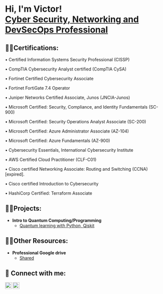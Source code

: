 <h1>Hi, I'm Victor! <br/><a href="https://www.linkedin.com/in/victor-ogueri-onyeukwu-564769160/">Cyber Security, Networking and DevSecOps Professional</a>

<h2>👨‍💻Certifications:</h2>

•	Certified Information Systems Security Professional (CISSP)

•	CompTIA Cybersecurity Analyst certified (CompTIA CySA)

•	Fortinet Certified Cybersecurity Associate

•	Fortinet FortiGate 7.4 Operator

•	Juniper Networks Certified Associate, Junos (JNCIA-Junos)

•	Microsoft Certified: Security, Compliance, and Identity Fundamentals (SC-900)

•	Microsoft Certified: Security Operations Analyst Associate (SC-200)

•	Microsoft Certified: Azure Administrator Associate (AZ-104)

•	Microsoft Certified: Azure Fundamentals (AZ-900)

•	Cybersecurity Essentials, International Cybersecurity Institute

•	AWS Certified Cloud Practitioner (CLF-C01)  

•	Cisco certified Networking Associate: Routing and Switching (CCNA) [expired].

•	Cisco certified Introduction to Cybersecurity

•	HashiCorp Certified: Terraform Associate



<h2>👨‍💻Projects:</h2>

- <b>Intro to Quantum Computing/Programming</b>
  - [Quantum learning with Python, Qiskit](https://github.com/Chukwud3b3/quantumlearning)


<h2>👨‍💻Other Resources:</h2>

- <b>Professional Google drive</b>
  - [Shared ](https://github.com/Chukwud3b3/quantumlearning)

<!---
- <b>Data Structures and Algorithms Practice (AlgoExpert)</b>
  - [Praciting DS & Algos in Python](https://github.com/joshmadakor1/Algorithms-Practice)
- <b>Full Stack Web App (React, NodeJS, Azure, and Machine Learning Components)</b>
  - [Image Analysis Middleware](https://github.com/joshmadakor1/4chan-Image-Analysis-Middleware-C964) <b><i>(Potentially NSFW)</b></i>
- <b>PowerShell</b>
  - [Windows EventLog: Failed RDP Logins Source IP to full GeoData Conversion](https://github.com/joshmadakor1/Sentinel-Lab)
  - [JWipe (Disk Wiping Utility)](https://github.com/joshmadakor1/Jwipe.PowerShell)
  - [Active Directory Bulk User Creation](https://github.com/joshmadakor1/AD_PS)
  - [FIM (File Integrity Monitor)](https://github.com/joshmadakor1/PowerShell-Integrity-FIM)
- <b>C# (.NET Desktop Applications)</b>
  - [Ransomware Proof of Concept (Encrypter)](https://github.com/joshmadakor1/EncrypterPOC)
  - [Ransomware Proof of Concept (Decrypter)](https://github.com/joshmadakor1/DecrypterPOC)
  - [Keylogger with Email Capability](https://github.com/joshmadakor1/Key-Logger-With-Email)
- <b>Python</b>
  - [Package Delivery Application (Datastructures and Algorithms Demo)](https://github.com/joshmadakor1/Package-Delivery-Pathfinding-Algorithm)
--->
<!---
<h2>📺 Popular YouTube Videos</h2>

- [How to get into Cybersecurity Starting From Zero](https://www.youtube.com/watch?v=a83ASGn_V_s)
- [A Day in the Life of a Cybersecurity Anayst](https://www.youtube.com/watch?v=uHy3oM7NnoU)
- [How to Create a KeyLogger (C#)](https://www.youtube.com/watch?v=N-L9hklSlNk)
- [Ransomware Demonstration (C#)](https://www.youtube.com/watch?v=OfvdQeh79s0)
- [Is WGU Legit?](https://www.youtube.com/watch?v=E2MwRWxDBkA)
--->
<h2> 🤳 Connect with me:</h2>

[<img align="left" alt="VictorOgueri | LinkedIn" width="22px" src="https://cdn.jsdelivr.net/npm/simple-icons@v3/icons/linkedin.svg" />][linkedin]
[<img align="left" alt="VictorOgueri | Credly" width="22px" src="https://info.credly.com/hubfs/Credly_images_2022/Logo.svg" />][Credly]

[linkedin]: https://www.linkedin.com/in/victor-ogueri-onyeukwu-564769160/
[Credly]: https://www.credly.com/users/victor-ogueri-onyeukwu.efbfb711





<!---
- 👋 Hi, I’m @Chukwudebe
- 👀 I’m interested in Cybersecurity, Networking, DevOps
- 🌱 I’m currently learning DevOps
- 💞️ I’m looking to collaborate on ...
- 📫 How to reach me ...
- 😄 Pronouns: ...
- ⚡ Fun fact: ...


Chukwudebelearns/Chukwudebelearns is a ✨ special ✨ repository because its `README.md` (this file) appears on your GitHub profile.
You can click the Preview link to take a look at your changes.
--->

<!--
**Chukwud3b3/Chukwud3b3** is a ✨ _special_ ✨ repository because its `README.md` (this file) appears on your GitHub profile.

Here are some ideas to get you started:

- 🔭 I’m currently working on ...
- 🌱 I’m currently learning ...
- 👯 I’m looking to collaborate on ...
- 🤔 I’m looking for help with ...
- 💬 Ask me about ...
- 📫 How to reach me: ...
- 😄 Pronouns: ...
- ⚡ Fun fact: ...
-->
